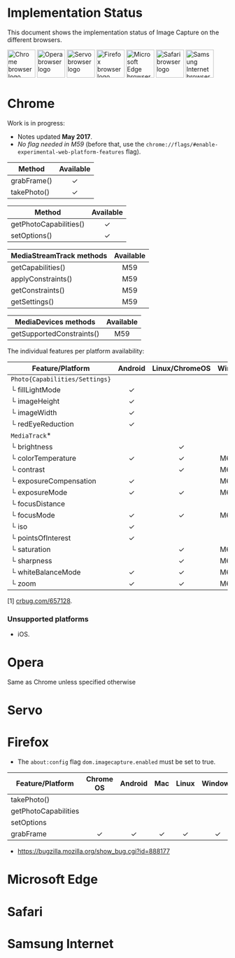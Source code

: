 # Implementation Status
This document shows the implementation status of Image Capture on the
different browsers.

<a href="#chrome"><img width=64 src="https://raw.githubusercontent.com/alrra/browser-logos/master/src/chrome/chrome_128x128.png" alt="Chrome browser logo"></a>
<a href="#opera"><img width=64 src="https://raw.githubusercontent.com/alrra/browser-logos/master/src/opera/opera_128x128.png" alt="Opera browser logo"></a>
<a href="#servo"><img width=64 src="https://raw.githubusercontent.com/alrra/browser-logos/master/src/browser.html/browser.html_128x128.png" alt="Servo browser logo"></a>
<a href="#firefox"><img width=64 src="https://raw.githubusercontent.com/alrra/browser-logos/master/src/firefox/firefox_128x128.png" alt="Firefox browser logo"></a>
<a href="#microsoft-edge"><img width=64 src="https://raw.githubusercontent.com/alrra/browser-logos/master/src/edge/edge_128x128.png" alt="Microsoft Edge browser logo"></a>
<a href="#microsoft-edge"><img width=64 src="https://raw.githubusercontent.com/alrra/browser-logos/master/src/safari/safari_128x128.png" alt="Safari browser logo"></a>
<a href="#samsung-internet"><img width=64 src="https://raw.githubusercontent.com/alrra/browser-logos/master/src/samsung-internet/samsung-internet_128x128.png" alt="Samsung Internet browser logo"></a>

# Chrome
Work is in progress:
* Notes updated **May 2017**.
* *No flag needed in M59*  (before that, use the `chrome://flags/#enable-experimental-web-platform-features` flag).

Method                    |Available|
------------------------- | :-----: |
grabFrame()               | ✓       |
takePhoto()               | ✓       |

Method                    |Available|
------------------------- | :-----: |
getPhotoCapabilities()    | ✓       |
setOptions()              | ✓       |

MediaStreamTrack methods  | Available   |
------------------------- | :---------: |
getCapabilities()         | M59 |
applyConstraints()        | M59 |
getConstraints()          | M59 |
getSettings()             | M59 |

MediaDevices methods      | Available   |
------------------------- | :---------: |
getSupportedConstraints() | M59         |

The individual features per platform availability:

Feature/Platform          | Android | Linux/ChromeOS | Windows | Mac |
------------------------- | :-----: | :------------: | :-----: | :-: |
`Photo{Capabilities/Settings}`|     |                |         |     |
└ fillLightMode           | ✓       |                |         |     |
└ imageHeight             | ✓       |                |         |     |
└ imageWidth              | ✓       |                |         |     |
└ redEyeReduction         | ✓       |                |         |     |
`MediaTrack`*             |         |                |         |     |
└ brightness              |         | ✓              |         |     |
└ colorTemperature        | ✓       | ✓              | M60 [1] |     |
└ contrast                |         | ✓              | M60 [1] |     |
└ exposureCompensation    | ✓       |                | M60 [1] |     |
└ exposureMode            | ✓       | ✓              | M60 [1] |     |
└ focusDistance           |         |                |         |     |
└ focusMode               | ✓       | ✓              | M60 [1] |     |
└ iso                     | ✓       |                |         |     |
└ pointsOfInterest        | ✓       |                |         |     |
└ saturation              |         | ✓              | M60 [1] |     |
└ sharpness               |         | ✓              | M60 [1] |     |
└ whiteBalanceMode        | ✓       | ✓              | M60 [1] |     |
└ zoom                    | ✓       | ✓              | M60 [1] |     |

[1] [crbug.com/657128](https://crbug.com/657128).

### Unsupported platforms

* iOS.

# Opera
Same as Chrome unless specified otherwise

# Servo

# Firefox

* The `about:config` flag `dom.imagecapture.enabled` must be set to true.

Feature/Platform          | Chrome OS | Android | Mac | Linux | Windows |
------------------------- | :-------: | :-----: | :-: | :---: | :-----: |
takePhoto()               |           |         |     |       |         |
getPhotoCapabilities      |           |         |     |       |         |
setOptions                |           |         |     |       |         |
grabFrame                 | ✓         | ✓       | ✓   | ✓     | ✓       |

- https://bugzilla.mozilla.org/show_bug.cgi?id=888177

# Microsoft Edge

# Safari

# Samsung Internet
